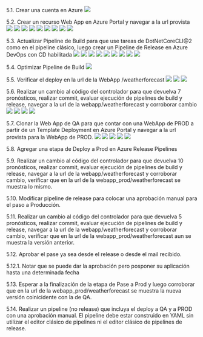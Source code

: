 5.1. Crear una cuenta en Azure
![](imagenes/1.png)

5.2. Crear un recurso Web App en Azure Portal y navegar a la url provista
![](imagenes/2.png)
![](imagenes/3.png)
![](imagenes/4.png)
![](imagenes/5.png)
![](imagenes/6.png)
![](imagenes/7.png)
![](imagenes/8.png)
![](imagenes/9.png)
![](imagenes/10.png)

5.3. Actualizar Pipeline de Build para que use tareas de DotNetCoreCLI@2 como en el pipeline clásico, luego crear un Pipeline de Release en Azure DevOps con CD habilitada
![](imagenes/11.png)
![](imagenes/12.png)
![](imagenes/13.png)
![](imagenes/14.png)
![](imagenes/15.png)
![](imagenes/16.png)
![](imagenes/17.png)
![](imagenes/18.png)
![](imagenes/19.png)

5.4. Optimizar Pipeline de Build
![](imagenes/11.png)

5.5. Verificar el deploy en la url de la WebApp /weatherforecast
![](imagenes/20.png)
![](imagenes/21.png)
![](imagenes/22.png)

5.6. Realizar un cambio al código del controlador para que devuelva 7 pronósticos, realizar commit, evaluar ejecución de pipelines de build y release, navegar a la url de la webapp/weatherforecast y corroborar cambio
![](imagenes/23.png)
![](imagenes/24.png)
![](imagenes/25.png)
![](imagenes/26.png)

5.7. Clonar la Web App de QA para que contar con una WebApp de PROD a partir de un Template Deployment en Azure Portal y navegar a la url provista para la WebApp de PROD.
![](imagenes/27.png)
![](imagenes/28.png)
![](imagenes/29.png)
![](imagenes/30.png)
![](imagenes/31.png)

5.8. Agregar una etapa de Deploy a Prod en Azure Release Pipelines 

5.9.  Realizar un cambio al código del controlador para que devuelva 10 pronósticos, realizar commit, evaluar ejecución de pipelines de build y release, navegar a la url de la webapp/weatherforecast y corroborar cambio, verificar que en la url de la webapp_prod/weatherforecast se muestra lo mismo.

5.10. Modificar pipeline de release para colocar una aprobación manual para el paso a Producción.

5.11. Realizar un cambio al código del controlador para que devuelva 5 pronósticos, realizar commit, evaluar ejecución de pipelines de build y release, navegar a la url de la webapp/weatherforecast y corroborar cambio, verificar que en la url de la webapp_prod/weatherforecast aun se muestra la versión anterior.

5.12. Aprobar el pase ya sea desde el release o desde el mail recibido. 

5.12.1. Notar que se puede dar la aprobación pero posponer su aplicación hasta una determinada fecha

5.13. Esperar a la finalización de la etapa de Pase a Prod y luego corroborar que en la url de la webapp_prod/weatherforecast se muestra la nueva versión coinicidente con la de QA.

5.14. Realizar un pipeline (no release) que incluya el deploy a QA y a PROD con una aprobación manual. El pipeline debe estar construido en YAML sin utilizar el editor clásico de pipelines ni el editor clásico de pipelines de release.